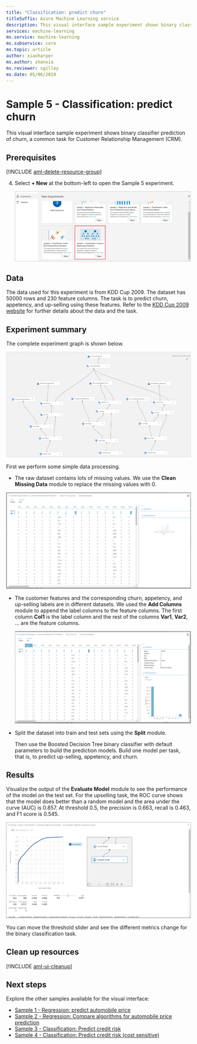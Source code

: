 ```yaml
---
title: "Classification: predict churn"
titleSuffix: Azure Machine Learning service
description: This visual interface sample experiment shows binary classifier prediction of churn, a common task for Customer Relationship Management (CRM)..
services: machine-learning
ms.service: machine-learning
ms.subservice: core
ms.topic: article
author: xiaoharper
ms.author: zhanxia
ms.reviewer: sgilley
ms.date: 05/06/2019
---
```


# Sample 5 - Classification: predict churn

This visual interface sample experiment shows binary classifier prediction of churn, a common task for Customer Relationship Management (CRM).

## Prerequisites

[!INCLUDE [aml-delete-resource-group](../../../includes/aml-ui-prereq.md)]

4. Select **+ New** at the bottom-left to open the Sample 5 experiment.

    ![Open the experiment](media/sample-classification-predict-churn/open-sample5.png)

## Data

The data used for this experiment is from KDD Cup 2009. The dataset has 50000 rows and 230 feature columns. The task is to predict churn, appetency, and up-selling using these features. Refer to the [KDD Cup 2009 website](https://www.kdd.org/kdd-cup/view/kdd-cup-2009) for further details about the data and the task.

## Experiment summary

The complete experiment graph is shown below.

![experiment graph](./media/sample-classification-predict-churn/experiment-graph.png)

First we perform some simple data processing.

- The raw dataset contains lots of missing values. We use the **Clean Missing Data** module to replace the missing values with 0. 

![cleaned dataset](./media/sample-classification-predict-churn/cleaned-dataset.png)

- The customer features and the corresponding churn, appetency, and up-selling labels are in different datasets. We used the **Add Columns** module to append the label columns to the feature columns. The first column **Col1** is the label column and the rest of the columns **Var1**, **Var2**, ... are the feature columns. 
 
    ![added column dataset](./media/sample-classification-predict-churn/added-column1.png)

- Split the dataset into train and test sets using the **Split** module.


    Then use the Boosted Decision Tree binary classifier with default parameters to build the prediction models. Build one model per task, that is, to predict up-selling, appetency, and churn.

## Results

Visualize the output of the **Evaluate Model** module to see the performance of the model on the test set. For the upselling task, the ROC curve shows that the model does better than a random model and the area under the curve (AUC) is 0.857. At threshold 0.5, the precision is 0.663, recall is 0.463, and F1 score is 0.545.

![evaluate result](./media/sample-classification-predict-churn/evaluate-result.png)

 You can move the threshold slider and see the different metrics change for the binary classification task. 

## Clean up resources

[!INCLUDE [aml-ui-cleanup](../../../includes/aml-ui-cleanup.md)]

## Next steps

Explore the other samples available for the visual interface:

- [Sample 1 - Regression: predict automobile price](sample-regression-predict-automobile-price-basic.md)
- [Sample 2 - Regression: Compare algorithms for automobile price prediction](sample-regression-predict-automobile-price-compare-algorithms.md)
- [Sample 3 - Classification: Predict credit risk](sample-classification-predict-credit-risk-basic.md)
- [Sample 4 - Classification: Predict credit risk (cost sensitive)](sample-classification-predict-credit-risk-cost-sensitive.md)

